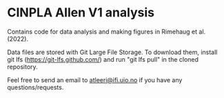# CINPLA Allen V1 analysis

Contains code for data analysis and making figures in Rimehaug et al. (2022).

Data files are stored with Git Large File Storage. To download them, install git lfs (https://git-lfs.github.com/) and run "git lfs pull" in the cloned repository.

Feel free to send an email to atleeri@ifi.uio.no if you have any questions/requests.
